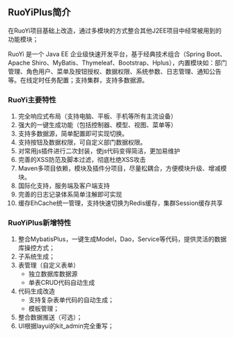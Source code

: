 ## RuoYiPlus简介

在RuoYi项目基础上改造，通过多模块的方式整合其他J2EE项目中经常被用到的功能模块；

RuoYi 是一个 Java EE 企业级快速开发平台，基于经典技术组合（Spring Boot、Apache Shiro、MyBatis、Thymeleaf、Bootstrap、Hplus），内置模块如：部门管理、角色用户、菜单及按钮授权、数据权限、系统参数、日志管理、通知公告等。在线定时任务配置；支持集群，支持多数据源。

### RuoYi主要特性

1. 完全响应式布局（支持电脑、平板、手机等所有主流设备）
1. 强大的一键生成功能（包括控制器、模型、视图、菜单等）
1. 支持多数据源，简单配置即可实现切换。
1. 支持按钮及数据权限，可自定义部门数据权限。
1. 对常用js插件进行二次封装，使js代码变得简洁，更加易维护
1. 完善的XSS防范及脚本过滤，彻底杜绝XSS攻击
1. Maven多项目依赖，模块及插件分项目，尽量松耦合，方便模块升级、增减模块。
1. 国际化支持，服务端及客户端支持
1. 完善的日志记录体系简单注解即可实现
1. 缓存EhCache统一管理，支持快速切换为Redis缓存，集群Session缓存共享

### RuoYiPlus新增特性
1. 整合MybatisPlus，一键生成Model，Dao，Service等代码，提供灵活的数据库操控方式；
1. 子系统生成；
1. 表管理（自定义表单）
    - 独立数据库数据源
    - 单表CRUD代码自动生成
1. 代码生成改造
    - 支持复杂表单代码的自动生成；
    - 模板管理；
1. 整合数据推送（可选）；
1. UI根据layui的kit_admin完全重写；
